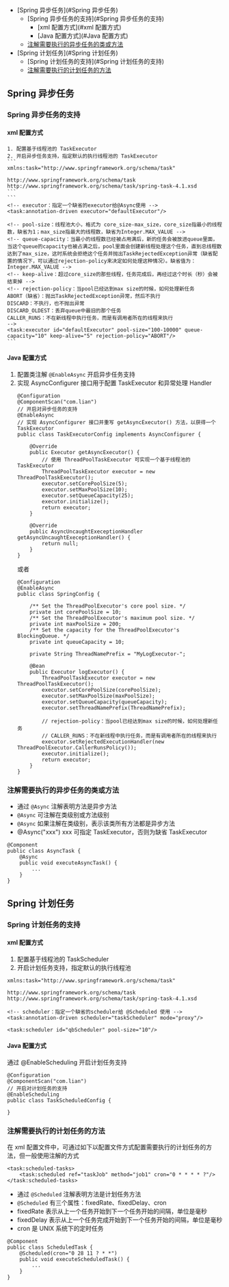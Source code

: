 * [Spring 异步任务](#Spring 异步任务)
    * [Spring 异步任务的支持](#Spring 异步任务的支持)
        * [xml 配置方式](#xml 配置方式)
        * [Java 配置方式](#Java 配置方式)
    * [注解需要执行的异步任务的类或方法](#注解需要执行的异步任务的类或方法)
* [Spring 计划任务](#Spring 计划任务)
    * [Spring 计划任务的支持](#Spring 计划任务的支持)
    * [注解需要执行的计划任务的方法](#注解需要执行的计划任务的方法)

## Spring 异步任务
### Spring 异步任务的支持
#### xml 配置方式
    1. 配置基于线程池的 TaskExecutor
    2. 开启异步任务支持，指定默认的执行线程池的 TaskExecutor
    ```
    xmlns:task="http://www.springframework.org/schema/task"

    http://www.springframework.org/schema/task http://www.springframework.org/schema/task/spring-task-4.1.xsd
    ```
    ```
    <!-- executor：指定一个缺省的executor给@Async使用 -->
    <task:annotation-driven executor="defaultExecutor"/>

    <!-- pool-size：线程池大小，格式为 core_size-max_size，core_size指最小的线程数，缺省为1；max_size指最大的线程数，缺省为Integer.MAX_VALUE -->
    <!-- queue-capacity：当最小的线程数已经被占用满后，新的任务会被放进queue里面，当这个queue的capacity也被占满之后，pool里面会创建新线程处理这个任务，直到总线程数达到了max_size，这时系统会拒绝这个任务并抛出TaskRejectedException异常（缺省配置的情况下，可以通过rejection-policy来决定如何处理这种情况）。缺省值为：Integer.MAX_VALUE -->
    <!-- keep-alive：超过core_size的那些线程，任务完成后，再经过这个时长（秒）会被结束掉 -->
    <!-- rejection-policy：当pool已经达到max size的时候，如何处理新任务
    ABORT（缺省）：抛出TaskRejectedException异常，然后不执行
    DISCARD：不执行，也不抛出异常
    DISCARD_OLDEST：丢弃queue中最旧的那个任务
    CALLER_RUNS：不在新线程中执行任务，而是有调用者所在的线程来执行
    -->
    <task:executor id="defaultExecutor" pool-size="100-10000" queue-capacity="10" keep-alive="5" rejection-policy="ABORT"/>
    ```
#### Java 配置方式
1. 配置类注解 `@EnableAsync` 开启异步任务支持
2. 实现 AsyncConfigurer 接口用于配置 TaskExecutor 和异常处理 Handler
    ```
    @Configuration
    @ComponentScan("com.lian")
    // 开启对异步任务的支持
    @EnableAsync  
    // 实现 AsyncConfigurer 接口并重写 getAsyncExecutor() 方法，以获得一个 TaskExecutor
    public class TaskExecutorConfig implements AsyncConfigurer {  

        @Override
        public Executor getAsyncExecutor() {
            // 使用 ThreadPoolTaskExecutor 可实现一个基于线程池的 TaskExecutor
            ThreadPoolTaskExecutor executor = new ThreadPoolTaskExecutor();
            executor.setCorePoolSize(5);  
            executor.setMaxPoolSize(10);  
            executor.setQueueCapacity(25);
            executor.initialize();  
            return executor;
        }

        @Override
        public AsyncUncaughtExeceptionHandler getAsyncUncaughtExeceptionHandler() {
            return null;
        }
    }
    ```
    或者
    ```
    @Configuration  
    @EnableAsync  
    public class SpringConfig {  

        /** Set the ThreadPoolExecutor's core pool size. */  
        private int corePoolSize = 10;  
        /** Set the ThreadPoolExecutor's maximum pool size. */  
        private int maxPoolSize = 200;  
        /** Set the capacity for the ThreadPoolExecutor's BlockingQueue. */  
        private int queueCapacity = 10;  

        private String ThreadNamePrefix = "MyLogExecutor-";  

        @Bean  
        public Executor logExecutor() {  
            ThreadPoolTaskExecutor executor = new ThreadPoolTaskExecutor();  
            executor.setCorePoolSize(corePoolSize);  
            executor.setMaxPoolSize(maxPoolSize);  
            executor.setQueueCapacity(queueCapacity);  
            executor.setThreadNamePrefix(ThreadNamePrefix);  

            // rejection-policy：当pool已经达到max size的时候，如何处理新任务  
            // CALLER_RUNS：不在新线程中执行任务，而是有调用者所在的线程来执行  
            executor.setRejectedExecutionHandler(new ThreadPoolExecutor.CallerRunsPolicy());  
            executor.initialize();  
            return executor;  
        }
    }
    ```

### 注解需要执行的异步任务的类或方法
* 通过 `@Async` 注解表明方法是异步方法
* `@Async` 可注解在类级别或方法级别
* `@Async` 如果注解在类级别，表示该类所有方法都是异步方法
* @Async("xxx") xxx 可指定 TaskExecutor，否则为缺省 TaskExecutor

```
@Component
public class AsyncTask {
    @Async
    public void executeAsyncTask() {
        ...
    }
}
```

## Spring 计划任务
### Spring 计划任务的支持
#### xml 配置方式
1. 配置基于线程池的 TaskScheduler
2. 开启计划任务支持，指定默认的执行线程池
```
xmlns:task="http://www.springframework.org/schema/task"

http://www.springframework.org/schema/task http://www.springframework.org/schema/task/spring-task-4.1.xsd
```
```
<!-- scheduler：指定一个缺省的scheduler给 @Scheduled 使用 -->
<task:annotation-driven scheduler="taskScheduler" mode="proxy"/>

<task:scheduler id="qbScheduler" pool-size="10"/>
```

#### Java 配置方式   
通过 @EnableScheduling 开启计划任务支持
```
@Configuration
@ComponentScan("com.lian")
// 开启对计划任务的支持
@EnableScheduling
public class TaskScheduledConfig {  

}
```

### 注解需要执行的计划任务的方法
在 xml 配置文件中，可通过如下以配置文件方式配置需要执行的计划任务的方法，但一般使用注解的方式
```
<task:scheduled-tasks>
    <task:scheduled ref="taskJob" method="job1" cron="0 * * * * ?"/>
</task:scheduled-tasks>
```

* 通过 `@Scheduled` 注解表明方法是计划任务方法
* `@Scheduled` 有三个属性：fixedRate、fixedDelay、cron
* fixedRate 表示从上一个任务开始到下一个任务开始的间隔，单位是毫秒
* fixedDelay 表示从上一个任务完成开始到下一个任务开始的间隔，单位是毫秒
* cron 是 UNIX 系统下的定时任务

```
@Component
public class ScheduledTask {
    @Scheduled(cron="0 28 11 ? * *")
    public void executeScheduledTask() {
        ...
    }
}
```
